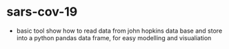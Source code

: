 # sars-cov-19

* basic tool show how to read data from john hopkins data base and store into a python pandas data frame, for easy modelling and visualiation 
